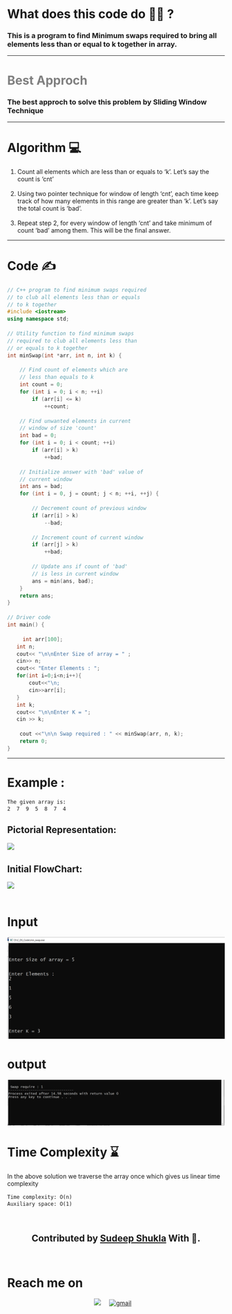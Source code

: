 # What does this code do 🙇🏻  ?
### This is a program to find Minimum swaps required to bring all elements less than or equal to k together in array.
***
# <span style="color:grey"> Best Approch</span>
### The best approch to solve this problem by **Sliding Window Technique**
***
# Algorithm 💻
<ol>
 <li>Count all elements which are less than or equals to ‘k’. Let’s say the count is ‘cnt’</li>
 <br/>
 <li>Using two pointer technique for window of length ‘cnt’, each time keep track of how many elements in this range are greater than ‘k’. Let’s say the total count is ‘bad’.</li>
 <br/>
 <li>Repeat step 2, for every window of length ‘cnt’ and take minimum of count ‘bad’ among them. This will be the final answer.</li>
</ol>

***
# Code ✍
```C++
// C++ program to find minimum swaps required 
// to club all elements less than or equals 
// to k together 
#include <iostream> 
using namespace std; 

// Utility function to find minimum swaps 
// required to club all elements less than 
// or equals to k together 
int minSwap(int *arr, int n, int k) { 
	
	// Find count of elements which are 
	// less than equals to k 
	int count = 0; 
	for (int i = 0; i < n; ++i) 
		if (arr[i] <= k) 
			++count; 
	
	// Find unwanted elements in current 
	// window of size 'count' 
	int bad = 0; 
	for (int i = 0; i < count; ++i) 
		if (arr[i] > k) 
			++bad; 
	
	// Initialize answer with 'bad' value of 
	// current window 
	int ans = bad; 
	for (int i = 0, j = count; j < n; ++i, ++j) { 
		
		// Decrement count of previous window 
		if (arr[i] > k) 
			--bad; 
		
		// Increment count of current window 
		if (arr[j] > k) 
			++bad; 
		
		// Update ans if count of 'bad' 
		// is less in current window 
		ans = min(ans, bad); 
	} 
	return ans; 
} 

// Driver code 
int main() { 
	
	 int arr[100];
   int n;
   cout<< "\n\nEnter Size of array = " ;
   cin>> n;
   cout<< "Enter Elements : ";
   for(int i=0;i<n;i++){
	   cout<<"\n;
       cin>>arr[i];
   }
   int k;
   cout<< "\n\nEnter K = ";
   cin >> k;
   
	cout <<"\n\n Swap required : " << minSwap(arr, n, k); 
	return 0; 
} 
```
***
# Example :
```
The given array is:  
2  7  9  5  8  7  4  
```
## Pictorial Representation:
<img src ="https://www.w3resource.com/w3r_images/c-array-image-exercise-105.svg">

<br/>

## Initial FlowChart:
<img src ="https://www.w3resource.com/w3r_images/c-array-exercise-flowchart-105-a.png">

<br/>



<br/>

# Input
<img src="images/input.png">

# output
<img src="images/output.png">

<br/>

# Time Complexity ⌛
In the above solution we traverse the array once which gives us linear time complexity
```
Time complexity: O(n)
Auxiliary space: O(1)
```
 <br/>

## <h2 align="center"> Contributed by <a href="https://github.com/sudeepshukla930">Sudeep Shukla</a> With 💜. </h2>

<br/>

  # Reach me on
<p align='center'>
  <a href="https://www.linkedin.com/in/sudeep-shukla-657384193/"><img src="https://img.shields.io/badge/linkedin-%230077B5.svg?&style=for-the-badge&logo=linkedin&logoColor=white" /></a>&nbsp;&nbsp;&nbsp;&nbsp;
  <a href="mailto:sudeepshukla930@gmail.com" target="_blank"><img src="https://img.shields.io/badge/gmail-%23D14836.svg?&style=for-the-badge&logo=gmail&logoColor=white" alt="gmail"></a>&nbsp;&nbsp;&nbsp;&nbsp;
  
  
</p>

  

